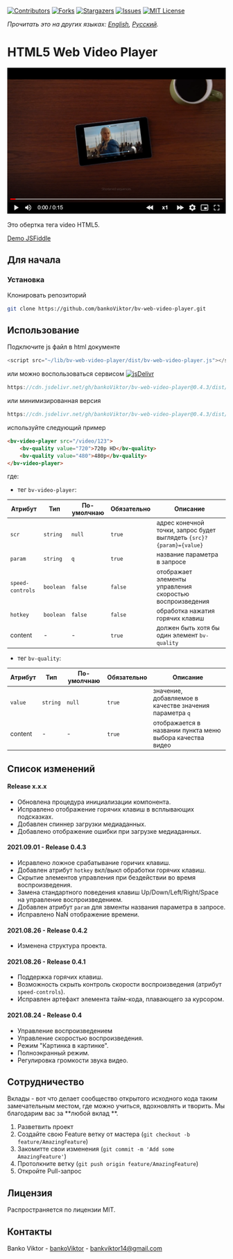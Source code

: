 [![Contributors][contributors-shield]][contributors-url]
[![Forks][forks-shield]][forks-url]
[![Stargazers][stars-shield]][stars-url]
[![Issues][issues-shield]][issues-url]
[![MIT License][license-shield]][license-url]

*Прочитать это на других языках: [English](README.md), [Русский](README.ru.md).*

<!-- ABOUT THE PROJECT -->
# HTML5 Web Video Player

![Product Name Screen Shot][product-screenshot]

Это обертка тега video HTML5.

[Demo JSFiddle][demo-url]


<!-- GETTING STARTED -->
## Для начала


### Установка

Клонировать репозиторий
```sh
git clone https://github.com/bankoViktor/bv-web-video-player.git
```



<!-- USAGE EXAMPLES -->
## Использование

Подключите js файл в html документе
```js
<script src="~/lib/bv-web-video-player/dist/bv-web-video-player.js"></script>
```
или можно воспользоваться сервисом [![jsDelivr][jsdelivr-badge]][jsdelivr-url]
```js
https://cdn.jsdelivr.net/gh/bankoViktor/bv-web-video-player@0.4.3/dist/bv-web-video-player.js
```
или минимизированная версия
```js
https://cdn.jsdelivr.net/gh/bankoViktor/bv-web-video-player@0.4.3/dist/bv-web-video-player.min.js
```

используйте следующий пример
```html
<bv-video-player src="/video/123">
    <bv-quality value="720">720p HD</bv-quality>
    <bv-quality value="480">480p</bv-quality>
</bv-video-player>
```

где:
- тег `bv-video-player`:

| Атрибут | Тип | По-умолчнаю | Обязательно | Описание |
| - | - | - | - | - |
| `scr` | `string`  | `null` | `true` | адрес конечной точки, запрос будет выглядеть `{src}?{param}={value}` |
| `param` | `string` | `q` | `true` | название параметра в запросе |
| `speed-controls` | `boolean` | `false` | `false`  | отображает элементы управления скоростью воспроизведения |
| `hotkey` | `boolean` | `false` | `false` | обработка нажатия горячих клавиш |
| content | - | - | `true` | должен быть хотя бы один элемент `bv-quality` |

- тег `bv-quality`:

| Атрибут | Тип | По-умолчнаю | Обязательно | Описание |
| - | - | - | - | - |
| `value` | `string` | `null` | `true` | значение, добавляемое в качестве значения параметра `q` |
| content | - | - | `true` | отображается в названии пункта меню выбора качества видео |
 
 
 
<!-- RELEASE NOTES -->
## Список изменений

#### Release х.х.х
- Обновлена процедура инициализации компонента.
- Исправлено отображение горячих клавиш в всплывающих подсказках.
- Добавлен спиннер загрузки медиаданных.
- Добавлено отображение ошибки при загрузке медиаданных.

#### 2021.09.01 - Release 0.4.3
- Исравлено ложное срабатывание горичих клавиш.
- Добавлен атрибут `hotkey` вкл/выкл обработки горячих клавиш.
- Скрытие элементов управления при бездействии во время воспроизведения.
- Замена стандартного поведения клавиш Up/Down/Left/Right/Space на управление воспроизведением.
- Добавлен атрибут `param` для звменты названия параметра в запросе.
- Исправлено NaN отображение времени.

#### 2021.08.26 - Release 0.4.2
- Изменена структура проекта.

#### 2021.08.26 - Release 0.4.1
- Поддержка горячих клавиш.
- Возможность скрыть контроль скорости воспроизведения (атрибут `speed-controls`).
- Исправлен артефакт элемента тайм-кода, плавающего за курсором.

#### 2021.08.24 - Release 0.4
- Управление воспроизведением
- Управление скоростью воспроизведения.
- Режим "Картинка в картинке".
- Полноэкранный режим.
- Регулировка громкости звука видео.
 
 
 
<!-- CONTRIBUTING -->
## Сотрудничество

Вклады - вот что делает сообщество открытого исходного кода таким замечательным местом, где можно учиться, вдохновлять и творить. Мы благодарим вас за **любой вклад **.

1. Разветвить проект
2. Создайте свою Feature ветку от мастера (`git checkout -b feature/AmazingFeature`)
3. Закомитте свои изменения (`git commit -m 'Add some AmazingFeature'`)
4. Протолкните ветку (`git push origin feature/AmazingFeature`)
5. Откройте Pull-запрос



<!-- LICENSE -->
## Лицензия

Распространяется по лицензии MIT.



<!-- CONTACT -->
## Контакты

Banko Viktor - [bankoViktor](https://github.com/bankoViktor) - bankviktor14@gmail.com



<!-- MARKDOWN LINKS & IMAGES -->
[contributors-shield]: https://img.shields.io/github/contributors/bankoViktor/bv-web-video-player.svg?style=for-the-badge
[contributors-url]: https://github.com/bankoViktor/bv-web-video-player/graphs/contributors
[forks-shield]: https://img.shields.io/github/forks/bankoViktor/bv-web-video-player.svg?style=for-the-badge
[forks-url]: https://github.com/bankoViktor/bv-web-video-player/network/members
[stars-shield]: https://img.shields.io/github/stars/bankoViktor/bv-web-video-player.svg?style=for-the-badge
[stars-url]: https://github.com/bankoViktor/bv-web-video-player/stargazers
[issues-shield]: https://img.shields.io/github/issues/bankoViktor/bv-web-video-player.svg?style=for-the-badge
[issues-url]: https://github.com/bankoViktor/bv-web-video-player/issues
[license-shield]: https://img.shields.io/github/license/bankoViktor/bv-web-video-player.svg?style=for-the-badge
[license-url]: https://github.com/bankoViktor/bv-web-video-player/blob/master/LICENSE.txt
[linkedin-shield]: https://img.shields.io/badge/-LinkedIn-black.svg?style=for-the-badge&logo=linkedin&colorB=555
[product-screenshot]: images/screenshot.png
[github-profile]: https://github.com/bankoViktor
[jsdelivr-url]: https://www.jsdelivr.com
[jsdelivr-badge]: https://data.jsdelivr.com/v1/package/gh/bankoViktor/bv-web-video-player/badge
[demo-url]: https://jsfiddle.net/winston349/o4qf6tkb/2
